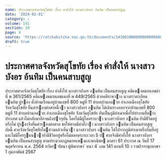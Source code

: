```yaml
---
name: ประกาศศาลจังหวัดสุโขทัย เรื่อง คำสั่งให้ นางสาวบังอร อ้นทิม เป็นคนสาบสูญ
date: '2024-02-01'
category: ง
volume: 141
section: 10
page: 4
source: 'https://ratchakitcha.soc.go.th/documents/141D010N0000000000400.pdf'
draft: true
---
```


# ประกาศศาลจังหวัดสุโขทัย เรื่อง คำสั่งให้ นางสาวบังอร อ้นทิม เป็นคนสาบสูญ

ประกาศศาลจังหวัดสุโขทัย เรื่อง คําสั่งให้ นางสาวบังอร อนทิม เป็นคนสาบสูญ คดีแพงหมายเลขดําที่ พ 361/2565 คดีแพงหมายเลขแดงที่ พ 449/2565 ด้วยคดีระหวาง นางสาวละเอียด อนทิม ผู้รอง ตั้งบ้านเรือนอยู่บ้านเลขที่ 800 หมู่ที่ 11 ตําบลบ้านกลวย อําเภอเมืองสุโขทัย จังหวัดสุโขทัย ยื่นคํารองต่อศาลนี้วา นางสาวบังอร อนทิม ได้เดินทางออกจากบ้านเลขที่ 800 หมู่ที่ 11 ตําบลบ้านกลวย อําเภอเมืองสุโขทัย จังหวัดสุโขทัย อันเป็นภูมิลําเนาเพื่อไปทํางานที่ตางประเทศ แล้วไม่กลับมาอีกจนถึงปจจุบัน โดยไม่มีผู้ใดทราบวา นางสาวบังอร อนทิม ยังมีชีวิตอยู่หรือไม่ ผู้รองจึงยื่นคํารองต่อศาล ขอให้ศาลมีคําสั่งวา นางสาวบังอร อนทิม เป็นคนสาบสูญ บัดนี้ ศาลจังหวัดสุโขทัยไตสวนแล้วเห็นวา นางสาวบังอร อนทิม ได้ไปจากภูมิลําเนาหรือถิ่นที่อยู่ และไม่มีใครรูแนวายังมีชีวิตอยู่หรือไม่ตลอดระยะเวลา 5 ป ศาลจึงมีคําสั่งให้ นางสาวบังอร อนทิม เป็นคนสาบสูญ ตามประมวลกฎหมายแพงและพาณิชย มาตรา 61 ประกาศ ณ วันที่ 17 พฤศจิกายน พ.ศ. 2564 ทวัตร ทัศนา ผู้พิพากษา ้ หนา 4 ่ เลม 141 ตอนที่ 10 ง ราชกิจจานุเบกษา 1 กุมภาพันธ์ 2567
